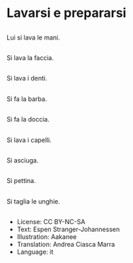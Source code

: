 # Lavarsi e prepararsi

##
Lui si lava le mani.

##
Si lava la faccia.

##
Si lava i denti.

##
Si fa la barba.

##
Si fa la doccia.

##
Si lava i capelli.

##
Si asciuga.

##
Si pettina.

##
Si taglia le unghie.

##
* License: CC BY-NC-SA
* Text: Espen Stranger-Johannessen
* Illustration: Aakanee
* Translation: Andrea Ciasca Marra
* Language: it

